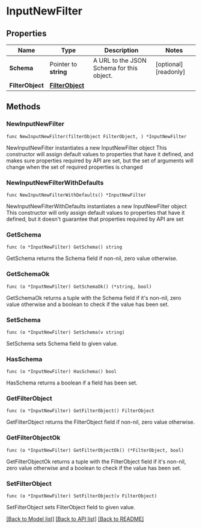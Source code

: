 # InputNewFilter

## Properties

Name | Type | Description | Notes
------------ | ------------- | ------------- | -------------
**Schema** | Pointer to **string** | A URL to the JSON Schema for this object. | [optional] [readonly] 
**FilterObject** | [**FilterObject**](FilterObject.md) |  | 

## Methods

### NewInputNewFilter

`func NewInputNewFilter(filterObject FilterObject, ) *InputNewFilter`

NewInputNewFilter instantiates a new InputNewFilter object
This constructor will assign default values to properties that have it defined,
and makes sure properties required by API are set, but the set of arguments
will change when the set of required properties is changed

### NewInputNewFilterWithDefaults

`func NewInputNewFilterWithDefaults() *InputNewFilter`

NewInputNewFilterWithDefaults instantiates a new InputNewFilter object
This constructor will only assign default values to properties that have it defined,
but it doesn't guarantee that properties required by API are set

### GetSchema

`func (o *InputNewFilter) GetSchema() string`

GetSchema returns the Schema field if non-nil, zero value otherwise.

### GetSchemaOk

`func (o *InputNewFilter) GetSchemaOk() (*string, bool)`

GetSchemaOk returns a tuple with the Schema field if it's non-nil, zero value otherwise
and a boolean to check if the value has been set.

### SetSchema

`func (o *InputNewFilter) SetSchema(v string)`

SetSchema sets Schema field to given value.

### HasSchema

`func (o *InputNewFilter) HasSchema() bool`

HasSchema returns a boolean if a field has been set.

### GetFilterObject

`func (o *InputNewFilter) GetFilterObject() FilterObject`

GetFilterObject returns the FilterObject field if non-nil, zero value otherwise.

### GetFilterObjectOk

`func (o *InputNewFilter) GetFilterObjectOk() (*FilterObject, bool)`

GetFilterObjectOk returns a tuple with the FilterObject field if it's non-nil, zero value otherwise
and a boolean to check if the value has been set.

### SetFilterObject

`func (o *InputNewFilter) SetFilterObject(v FilterObject)`

SetFilterObject sets FilterObject field to given value.



[[Back to Model list]](../README.md#documentation-for-models) [[Back to API list]](../README.md#documentation-for-api-endpoints) [[Back to README]](../README.md)


